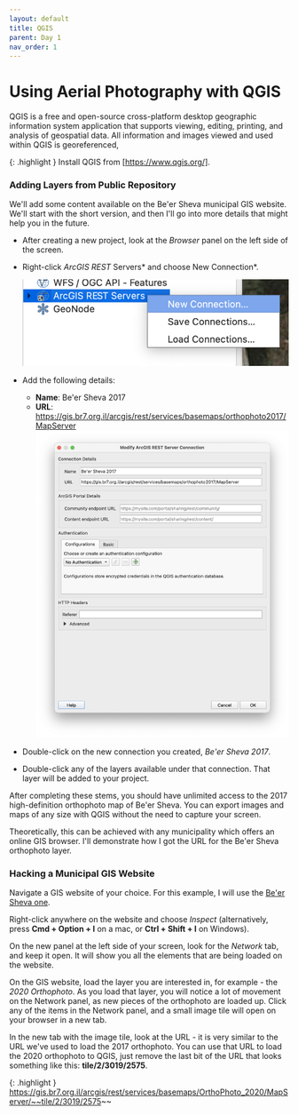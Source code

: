 ```yaml
---
layout: default
title: QGIS
parent: Day 1
nav_order: 1
---
```


# Using Aerial Photography with QGIS

QGIS is a free and open-source cross-platform desktop geographic information system application that supports viewing, editing, printing, and analysis of geospatial data. All information and images viewed and used within QGIS is georeferenced,

{: .highlight }
Install QGIS from [https://www.qgis.org/].

### Adding Layers from Public Repository

We'll add some content available on the Be'er Sheva municipal GIS website. We'll start with the short version, and then I'll go into more details that might help you in the future.

- After creating a new project, look at the _Browser_ panel on the left side of the screen.
- Right-click _ArcGIS REST_ Servers* and choose New Connection*.

  ![](../images/qgis01.png)

- Add the following details:
  - **Name**: Be'er Sheva 2017
  - **URL**: https://gis.br7.org.il/arcgis/rest/services/basemaps/orthophoto2017/MapServer
    ![](../images/qgis03.png)
- Double-click on the new connection you created, _Be'er Sheva 2017_.
- Double-click any of the layers available under that connection. That layer will be added to your project.

After completing these stems, you should have unlimited access to the 2017 high-definition orthophoto map of Be'er Sheva. You can export images and maps of any size with QGIS without the need to capture your screen.

Theoretically, this can be achieved with any municipality which offers an online GIS browser. I'll demonstrate how I got the URL for the Be'er Sheva orthophoto layer.

### Hacking a Municipal GIS Website

Navigate a GIS website of your choice. For this example, I will use the [Be'er Sheva one].

Right-click anywhere on the website and choose _Inspect_ (alternatively, press **Cmd + Option + I** on a mac, or **Ctrl + Shift + I** on Windows).

On the new panel at the left side of your screen, look for the _Network_ tab, and keep it open. It will show you all the elements that are being loaded on the website.

On the GIS website, load the layer you are interested in, for example - the _2020 Orthophoto_. As you load that layer, you will notice a lot of movement on the Network panel, as new pieces of the orthophoto are loaded up. Click any of the items in the Network panel, and a small image tile will open on your browser in a new tab.

In the new tab with the image tile, look at the URL - it is very similar to the URL we've used to load the 2017 orthophoto. You can use that URL to load the 2020 orthophoto to QGIS, just remove the last bit of the URL that looks something like this: **tile/2/3019/2575**.

{: .highlight }
https://gis.br7.org.il/arcgis/rest/services/basemaps/OrthoPhoto_2020/MapServer/~~tile/2/3019/2575~~

[https://www.qgis.org/]: https://www.qgis.org/
[be'er sheva one]: https://gis.br7.org.il/apps/br7/
